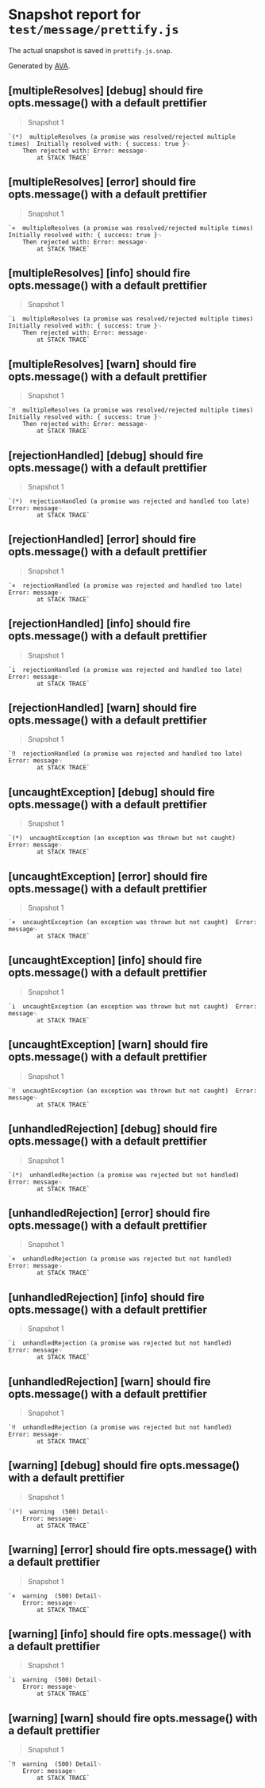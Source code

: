 # Snapshot report for `test/message/prettify.js`

The actual snapshot is saved in `prettify.js.snap`.

Generated by [AVA](https://ava.li).

## [multipleResolves] [debug] should fire opts.message() with a default prettifier

> Snapshot 1

    `(*)  multipleResolves (a promise was resolved/rejected multiple times)  Initially resolved with: { success: true }␊
        Then rejected with: Error: message␊
            at STACK TRACE`

## [multipleResolves] [error] should fire opts.message() with a default prettifier

> Snapshot 1

    `×  multipleResolves (a promise was resolved/rejected multiple times)  Initially resolved with: { success: true }␊
        Then rejected with: Error: message␊
            at STACK TRACE`

## [multipleResolves] [info] should fire opts.message() with a default prettifier

> Snapshot 1

    `i  multipleResolves (a promise was resolved/rejected multiple times)  Initially resolved with: { success: true }␊
        Then rejected with: Error: message␊
            at STACK TRACE`

## [multipleResolves] [warn] should fire opts.message() with a default prettifier

> Snapshot 1

    `‼  multipleResolves (a promise was resolved/rejected multiple times)  Initially resolved with: { success: true }␊
        Then rejected with: Error: message␊
            at STACK TRACE`

## [rejectionHandled] [debug] should fire opts.message() with a default prettifier

> Snapshot 1

    `(*)  rejectionHandled (a promise was rejected and handled too late)  Error: message␊
            at STACK TRACE`

## [rejectionHandled] [error] should fire opts.message() with a default prettifier

> Snapshot 1

    `×  rejectionHandled (a promise was rejected and handled too late)  Error: message␊
            at STACK TRACE`

## [rejectionHandled] [info] should fire opts.message() with a default prettifier

> Snapshot 1

    `i  rejectionHandled (a promise was rejected and handled too late)  Error: message␊
            at STACK TRACE`

## [rejectionHandled] [warn] should fire opts.message() with a default prettifier

> Snapshot 1

    `‼  rejectionHandled (a promise was rejected and handled too late)  Error: message␊
            at STACK TRACE`

## [uncaughtException] [debug] should fire opts.message() with a default prettifier

> Snapshot 1

    `(*)  uncaughtException (an exception was thrown but not caught)  Error: message␊
            at STACK TRACE`

## [uncaughtException] [error] should fire opts.message() with a default prettifier

> Snapshot 1

    `×  uncaughtException (an exception was thrown but not caught)  Error: message␊
            at STACK TRACE`

## [uncaughtException] [info] should fire opts.message() with a default prettifier

> Snapshot 1

    `i  uncaughtException (an exception was thrown but not caught)  Error: message␊
            at STACK TRACE`

## [uncaughtException] [warn] should fire opts.message() with a default prettifier

> Snapshot 1

    `‼  uncaughtException (an exception was thrown but not caught)  Error: message␊
            at STACK TRACE`

## [unhandledRejection] [debug] should fire opts.message() with a default prettifier

> Snapshot 1

    `(*)  unhandledRejection (a promise was rejected but not handled)  Error: message␊
            at STACK TRACE`

## [unhandledRejection] [error] should fire opts.message() with a default prettifier

> Snapshot 1

    `×  unhandledRejection (a promise was rejected but not handled)  Error: message␊
            at STACK TRACE`

## [unhandledRejection] [info] should fire opts.message() with a default prettifier

> Snapshot 1

    `i  unhandledRejection (a promise was rejected but not handled)  Error: message␊
            at STACK TRACE`

## [unhandledRejection] [warn] should fire opts.message() with a default prettifier

> Snapshot 1

    `‼  unhandledRejection (a promise was rejected but not handled)  Error: message␊
            at STACK TRACE`

## [warning] [debug] should fire opts.message() with a default prettifier

> Snapshot 1

    `(*)  warning  (500) Detail␊
        Error: message␊
            at STACK TRACE`

## [warning] [error] should fire opts.message() with a default prettifier

> Snapshot 1

    `×  warning  (500) Detail␊
        Error: message␊
            at STACK TRACE`

## [warning] [info] should fire opts.message() with a default prettifier

> Snapshot 1

    `i  warning  (500) Detail␊
        Error: message␊
            at STACK TRACE`

## [warning] [warn] should fire opts.message() with a default prettifier

> Snapshot 1

    `‼  warning  (500) Detail␊
        Error: message␊
            at STACK TRACE`
